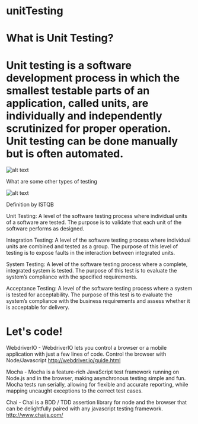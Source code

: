 # unitTesting
# What is Unit Testing? 
# Unit testing is a software development process in which the smallest testable parts of an application, called units, are individually and independently scrutinized for proper operation. Unit testing can be done manually but is often automated.
![alt text](https://4.bp.blogspot.com/-SmAMqZoXjEw/WqBP7cuHMYI/AAAAAAAAAiU/_KM6f3LUWeQGsDVvMlvEytdQGYPNhYUEQCLcBGAs/s1600/unit%2Btesting.jpg)

What are some other types of testing

![alt text](http://softwaretestingfundamentals.com/wp-content/uploads/2011/01/software_testing_levels1.jpg)

Definition by ISTQB

Unit Testing: A level of the software testing process where individual units of a software are tested. The purpose is to validate that each unit of the software performs as designed.

Integration Testing: A level of the software testing process where individual units are combined and tested as a group. The purpose of this level of testing is to expose faults in the interaction between integrated units.

System Testing:	A level of the software testing process where a complete, integrated system is tested. The purpose of this test is to evaluate the system’s compliance with the specified requirements.

Acceptance Testing:	A level of the software testing process where a system is tested for acceptability. The purpose of this test is to evaluate the system’s compliance with the business requirements and assess whether it is acceptable for delivery.


# Let's code!

 WebdriverIO - 
    WebdriverIO lets you control a browser or a mobile application with just a few lines of code.
    Control the browser with Node/Javascript
   http://webdriver.io/guide.html

Mocha - Mocha is a feature-rich JavaScript test framework running on Node.js and in the browser, making asynchronous testing simple and fun. Mocha tests run serially, allowing for flexible and accurate reporting, while mapping uncaught exceptions to the correct test cases.

Chai -
    Chai is a BDD / TDD assertion library for node and the browser that can be delightfully paired with any javascript testing framework.
    http://www.chaijs.com/